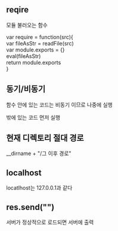 ## reqire
모듈 불러오는 함수

var require = function(src){                 
    var fileAsStr = readFile(src)           
    var module.exports = {}                  
    eval(fileAsStr)                      
    return module.exports                   
}

## 동기/비동기
함수 안에 있는 코드는 비동기 이므로 나중에 실행

밖에 있는 코드 먼저 실행

## 현재 디렉토리 절대 경로
__dirname + "/그 이후 경로"

## localhost
locatlhost는 127.0.0.1과 같다

## res.send("")
서버가 정상적으로 로드되면 서버에 출력
